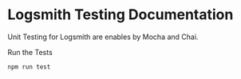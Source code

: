 # Logsmith Testing Documentation

Unit Testing for Logsmith are enables by Mocha and Chai. 

Run the Tests
```
npm run test
```

